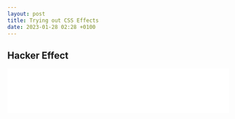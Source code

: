 ```yaml
---
layout: post
title: Trying out CSS Effects
date: 2023-01-28 02:28 +0100
---
```

## Hacker Effect

<iframe
    src="{% link effects/hacker.html %}"
    style="width:100%; aspect-ratio: 5;"
    frameborder="0"
    scrolling="no"
></iframe>
